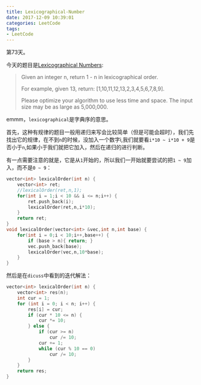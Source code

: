 ```yaml
---
title: Lexicographical-Number
date: 2017-12-09 10:39:01
categories: LeetCode
tags:
- LeetCode
---
```


第73天。

今天的题目是[Lexicographical Numbers](https://leetcode.com/problems/lexicographical-numbers/discuss/):

> Given an integer n, return 1 - n in lexicographical order.
>
> For example, given 13, return: [1,10,11,12,13,2,3,4,5,6,7,8,9].
>
> Please optimize your algorithm to use less time and space. The input size may be as large as 5,000,000.

emmm，`lexicographical`是字典序的意思。

首先，这种有规律的题目一般用递归来写会比较简单（但是可能会超时），我们先找出它的规律，在不到`n`的时候，没加入一个数字i,我们就要看`i*10 ~ i*10 + 9`是否小于`n`,如果小于我们就把它加入，然后在递归的进行判断。

有一点需要注意的就是，它是从`1`开始的，所以我们一开始就要尝试的把`1 ~ 9`加入，而不是`0 ~ 9`：

```c++
vector<int> lexicalOrder(int n) {
    vector<int> ret;
    //lexicalOrder(ret,n,1);
    for(int i = 1;i < 10 && i <= n;i++) {
        ret.push_back(i);
        lexicalOrder(ret,n,i*10);
    }
    return ret;
}
void lexicalOrder(vector<int> &vec,int n,int base) {
    for(int i = 0;i < 10;i++,base++) {
        if (base > n){ return; }
        vec.push_back(base);
        lexicalOrder(vec,n,10*base);
    }
}
```

然后是在`dicuss`中看到的迭代解法：

```c++
vector<int> lexicalOrder(int n) {
    vector<int> res(n);
    int cur = 1;
    for (int i = 0; i < n; i++) {
        res[i] = cur;
        if (cur * 10 <= n) {
            cur *= 10;
        } else {
            if (cur >= n) 
                cur /= 10;
            cur += 1;
            while (cur % 10 == 0)
                cur /= 10;
        }
    }
    return res;
}
```